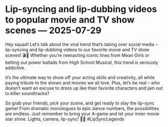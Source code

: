 # Lip-syncing and lip-dubbing videos to popular movie and TV show scenes — 2025-07-29

Hey squad! Let’s talk about the viral trend that’s taking over social media – lip-syncing and lip-dubbing videos to our favorite movie and TV show scenes! 🎬💃 Whether you’re reenacting iconic lines from Mean Girls or belting out power ballads from High School Musical, this trend is seriously addictive.

It’s the ultimate way to show off your acting skills and creativity, all while paying tribute to the shows and movies we all love. Plus, let’s be real – who doesn’t want an excuse to dress up like their favorite characters and jam out to killer soundtracks?

So grab your friends, pick your scene, and get ready to slay the lip-sync game! From dramatic monologues to epic dance numbers, the possibilities are endless. Just remember to bring your A-game and let your inner movie star shine. Lights, camera, lip-sync! 🌟🎥 #LipSyncLegends